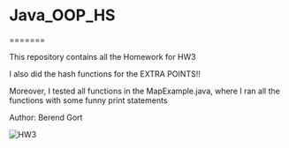 # Java_OOP_HS
=======

This repository contains all the Homework for HW3

I also did the hash functions for the EXTRA POINTS!!

Moreover, I tested all functions  in the MapExample.java, where I ran all the functions with some funny print statements

Author: Berend Gort

![HW3](https://github.com/Burntt/Java_OOP_NEXT/workflows/HW3/badge.svg?branch=main)
